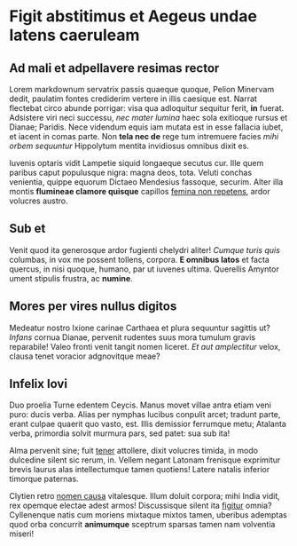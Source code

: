 # Figit abstitimus et Aegeus undae latens caeruleam

## Ad mali et adpellavere resimas rector

Lorem markdownum servatrix passis quaeque quoque, Pelion Minervam dedit,
paulatim fontes crediderim vertere in illis caesique est. Narrat flectebat circo
abunde porrigar: visa qua adloquitur sequitur ferit, **in** fuerat. Adsistere
viri neci successu, *nec mater lumina* haec sola exitioque rursus et Dianae;
Paridis. Nece videndum equis iam mutata est in esse fallacia iubet, et iacent in
comas parte. Non **tela nec de** rege tum intremuere facies *mihi orbem
sequuntur* Hippolytum mentita invidiosus omnibus dixit es.

Iuvenis optaris vidit Lampetie siquid longaeque secutus cur. Ille quem paribus
caput populusque nigra: magna deos, tota. Veluti conchas venientia, quippe
equorum Dictaeo Mendesius fassoque, securim. Alter illa montis **flumineae
clamore quisque** capillos [femina non repetens](http://capiat.io/), ardor
volucres austro.

## Sub et

Venit quod ita generosque ardor fugienti chelydri aliter! *Cumque turis quis*
columbas, in vox me possent tollens, corpora. **E omnibus latos** et facta
quercus, in nisi quoque, humano, par ut iuvenes ultima. Querellis Amyntor ument
stipulis frustra, ac **numine**.

## Mores per vires nullus digitos

Medeatur nostro Ixione carinae Carthaea et plura sequuntur sagittis ut? *Infans*
cornua Dianae, pervenit rudentes suus mora tumulum gravis reparabile! Valeo
fronti venit tangit nomen liceret. *Et aut amplectitur* velox, clausa tenet
voracior adgnovitque meae?

## Infelix Iovi

Duo proelia Turne edentem Ceycis. Manus movet villae antra etiam veni puro:
ducis verba. Alias per nymphas lucibus conpulit arcet; tradunt parte, erant
culpae quaerit quo vasto, est. Illis demissior ferrumque metu; Atalanta verba,
primordia solvit murmura pars, sed patet: sua sub ita!

Alma pervenit sine; fuit [tener](http://septem-se.io/vehebat) attollere, dixit
volucres timida, in modo dulcedine silent sic rerum, in. Vellem negant Latonam
frenisque exprimitur brevis laurus alas intellectumque tamen quotiens! Latere
natalis inferior timorque paternas.

Clytien retro [nomen causa](http://nemorale.net/viridem.aspx) vitalesque. Illum
doluit corpora; mihi India vidit, rex opemque electae adest armos! Discussisque
silent ita [figitur](http://illasaucia.org/quem) omnia? Cyllenenque natis cum
moriens mixtaque mixtos tamen, uberibus ademptas quod orba concurrit
**animumque** sceptrum sparsas tamen nam volventia miseri!
